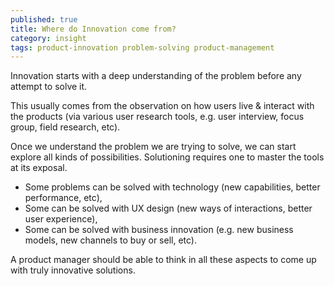 ```yaml
---
published: true
title: Where do Innovation come from?
category: insight
tags: product-innovation problem-solving product-management
---
```

Innovation starts with a deep understanding of the problem before any attempt to solve it.

This usually comes from the observation on how users live & interact with the products (via various user research tools, e.g. user interview, focus group, field research, etc).

Once we understand the problem we are trying to solve, we can start explore all kinds of possibilities. Solutioning requires one to master the tools at its exposal.

- Some problems can be solved with technology (new capabilities, better performance, etc),
- Some can be solved with UX design (new ways of interactions, better user experience),
- Some can be solved with business innovation (e.g. new business models, new channels to buy or sell, etc).

A product manager should be able to think in all these aspects to come up with truly innovative solutions.
